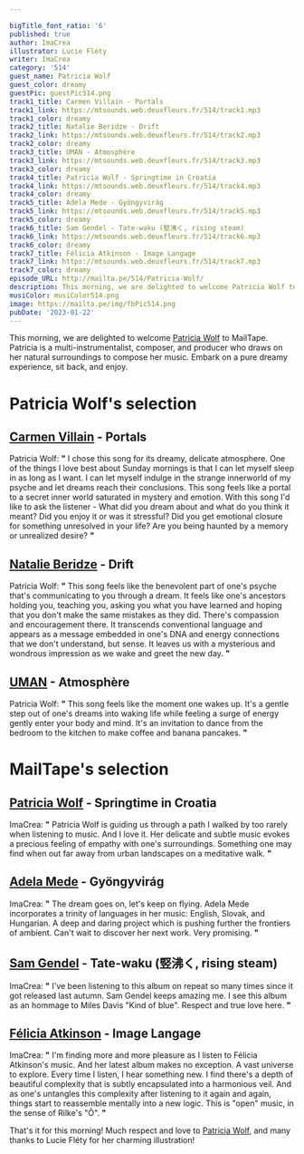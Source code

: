 ```yaml
---

bigTitle_font_ratio: '6'
published: true
author: ImaCrea
illustrator: Lucie Fléty
writer: ImaCrea
category: '514'
guest_name: Patricia Wolf
guest_color: dreamy
guestPic: guestPic514.png
track1_title: Carmen Villain - Portals
track1_link: https://mtsounds.web.deuxfleurs.fr/514/track1.mp3
track1_color: dreamy
track2_title: Natalie Beridze - Drift
track2_link: https://mtsounds.web.deuxfleurs.fr/514/track2.mp3
track2_color: dreamy
track3_title: UMAN - Atmosphère
track3_link: https://mtsounds.web.deuxfleurs.fr/514/track3.mp3
track3_color: dreamy
track4_title: Patricia Wolf - Springtime in Croatia
track4_link: https://mtsounds.web.deuxfleurs.fr/514/track4.mp3
track4_color: dreamy
track5_title: Adela Mede - Gyöngyvirág
track5_link: https://mtsounds.web.deuxfleurs.fr/514/track5.mp3
track5_color: dreamy
track6_title: Sam Gendel - Tate-waku (竪沸く, rising steam)
track6_link: https://mtsounds.web.deuxfleurs.fr/514/track6.mp3
track6_color: dreamy
track7_title: Félicia Atkinson - Image Langage
track7_link: https://mtsounds.web.deuxfleurs.fr/514/track7.mp3
track7_color: dreamy
episode_URL: http://mailta.pe/514/Patricia-Wolf/
description: This morning, we are delighted to welcome Patricia Wolf to MailTape. Patricia is a multi-instrumentalist, composer, and producer who draws on her natural surroundings to compose her music. Embark on a pure dreamy experience, sit back, and enjoy.
musiColor: musiColor514.png
image: https://mailta.pe/img/fbPic514.png
pubDate: '2023-01-22'
---
```

This morning, we are delighted to welcome [Patricia Wolf](https://patriciawolf.bandcamp.com/) to MailTape. Patricia is a multi-instrumentalist, composer, and producer who draws on her natural surroundings to compose her music. Embark on a pure dreamy experience, sit back, and enjoy.


# Patricia Wolf's selection

## [Carmen Villain](https://carmenvillain.bandcamp.com/) - Portals
Patricia Wolf: **"** I chose this song for its dreamy, delicate atmosphere. One of the things I love best about Sunday mornings is that I can let myself sleep in as long as I want. I can let myself indulge in the strange innerworld of my psyche and let dreams reach their conclusions. This song feels like a portal to a secret inner world saturated in mystery and emotion. With this song I'd like to ask the listener - What did you dream about and what do you think it meant? Did you enjoy it or was it stressful? Did you get emotional closure for something unresolved in your life? Are you being haunted by a memory or unrealized desire? **"** 

## [Natalie Beridze](https://room40.bandcamp.com/album/of-which-one-knows) - Drift 
Patricia Wolf: **"** This song feels like the benevolent part of one's psyche that's communicating to you through a dream. It feels like one's ancestors holding you, teaching you, asking you what you have learned and hoping that you don't make the same mistakes as they did. There's compassion and encouragement there. It transcends conventional language and appears as a message embedded in one's DNA and energy connections that we don't understand, but sense. It leaves us with a mysterious and wondrous impression as we wake and greet the new day. **"** 

## [UMAN](https://umanspirit.bandcamp.com/) - Atmosphère
Patricia Wolf: **"** This song feels like the moment one wakes up. It's a gentle step out of one's dreams into waking life while feeling a surge of energy gently enter your body and mind. It's an invitation to dance from the bedroom to the kitchen to make coffee and banana pancakes. **"** 

 
# MailTape's selection

## [Patricia Wolf](https://patriciawolf.bandcamp.com/) - Springtime in Croatia
ImaCrea: **"** Patricia Wolf is guiding us through a path I walked by too rarely when listening to music. And I love it. Her delicate and subtle music evokes a precious feeling of empathy with one's surroundings. Something one may find when out far away from urban landscapes on a meditative walk. **"** 

## [Adela Mede](https://adelamede.bandcamp.com) - Gyöngyvirág
ImaCrea: **"** The dream goes on, let's keep on flying. Adela Mede incorporates a trinity of languages in her music: English, Slovak, and Hungarian. A deep and daring project which is pushing further the frontiers of ambient. Can't wait to discover her next work. Very promising. **"** 

## [Sam Gendel](https://samgendel.bandcamp.com) - Tate-waku (竪沸く, rising steam)
ImaCrea: **"** I've been listening to this album on repeat so many times since it got released last autumn. Sam Gendel keeps amazing me. I see this album as an hommage to Miles Davis "Kind of blue". Respect and true love here. **"** 

## [Félicia Atkinson](https://feliciaatkinson.bandcamp.com) - Image Langage
ImaCrea: **"** I'm finding more and more pleasure as I listen to Félicia Atkinson's music. And her latest album makes no exception. A vast universe to explore. Every time I listen, I hear something new. I find there's a depth of beautiful complexity that is subtly encapsulated into a harmonious veil. And as one's untangles this complexity after listening to it again and again, things start to reassemble mentally into a new logic. This is "open" music, in the sense of Rilke's "Ô". **"** 

That's it for this morning! Much respect and love to [Patricia Wolf](https://patriciawolf.bandcamp.com/), and many thanks to Lucie Fléty for her charming illustration!
